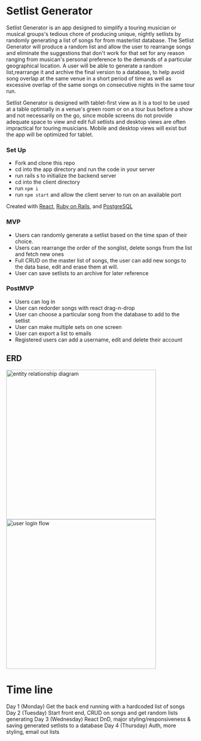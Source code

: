 # Setlist Generator

Setlist Generator is an app designed to simplify a touring musician or musical groups's tedious chore of producing unique, nightly setlists by randomly generating a list of songs for from masterlist database.  The Setlist Generator will produce a random list and allow the user to rearrange songs and eliminate the suggestions that don't work for that set for any reason ranging from musican's personal preference to the demands of a particular geographical location.  A user will be able to generate a random list,rearrange it and archive the final version to a database, to help avoid song overlap at the same venue in a short period of time as well as excessive overlap of the same songs on consecutive nights in the same tour run.  

Setlist Generator is designed with tablet-first view as it is a tool to be used at a table optimially in a venue's green room or on a tour bus before a show and not necessarily on the go, since mobile screens do not provide adequate space to view and edit full setlists and desktop views are often impractical for touring musicians.  Mobile and desktop views will exist but the app will be optimized for tablet. 


### Set Up
* Fork and clone this repo
* cd into the app directory and run the code in your server
* run rails s to initialize the backend server
* cd into the client directory
* run `npm i`
* run `npm start` and allow the client server to run on an available port


Created with [React](https://reactjs.org/), [Ruby on Rails](https://rubyonrails.org/), and [PostgreSQL](https://www.postgresql.org/)


### MVP
* Users can randomly generate a setlist based on the time span of their choice.
* Users can rearrange the order of the songlist, delete songs from the list and fetch new ones
* Full CRUD on the master list of songs, the user can add new songs to the data base, edit and erase them at will.
* User can save setlists to an archive for later reference

### PostMVP
* Users can log in
* User can redorder songs with react drag-n-drop
* User can choose a particular song from the database to add to the setlist
* User can make multiple sets on one screen
* User can export a list to emails
* Registered users can add a username, edit and delete their account



## ERD

<img src="assets/erd/erd.jpg" alt="entity relationship diagram" width="400"/>
<img src="assets/erd/sign-up-flow.jpg" alt="user login flow" width="400"/> 

# Time line
Day 1 (Monday)      Get the back end running with a hardcoded list of songs
Day 2 (Tuesday)     Start front end, CRUD on songs and get random lists generating
Day 3 (Wednesday)   React DnD, major styling/responsiveness & saving generated setlists to a database
Day 4 (Thursday)    Auth, more styling, email out lists
